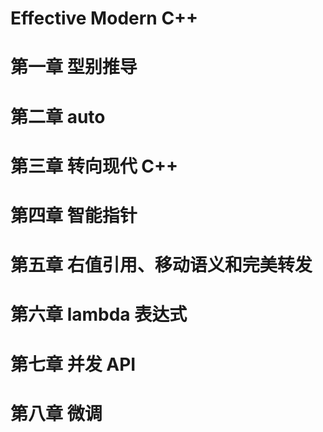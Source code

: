 # Effective Modern C++

# 第一章 型别推导



# 第二章 auto



# 第三章 转向现代 C++



# 第四章 智能指针



# 第五章 右值引用、移动语义和完美转发



# 第六章 lambda 表达式



# 第七章 并发 API



# 第八章 微调
